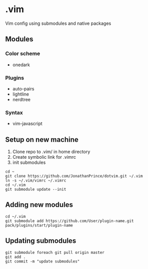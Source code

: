 # .vim
Vim config using submodules and native packages

## Modules
### Color scheme
- onedark

### Plugins
- auto-pairs
- lightline
- nerdtree

### Syntax
- vim-javascript

## Setup on new machine

1. Clone repo to .vim/ in home directory
2. Create symbolic link for .vimrc
3. init submodules

```
cd ~
git clone https://github.com/JonathanPrince/dotvim.git ~/.vim
ln -s ~/.vim/vimrc ~/.vimrc
cd ~/.vim
git submodule update --init
```

## Adding new modules
```
cd ~/.vim
git submodule add https://github.com/User/plugin-name.git pack/plugins/start/plugin-name
```

## Updating submodules
```
git submodule foreach git pull origin master
git add .
git commit -m "update submodules"
```

